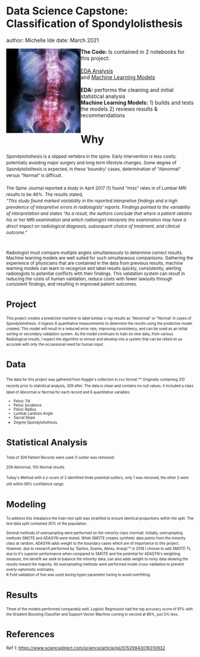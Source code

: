 Data Science Capstone: Classification of Spondylolisthesis
========================================================
author: Michelle Ide
date:  March 2021
<div>
<img src="images/R_B_spine.png" ALIGN="left" width="200"
</div>
 
<b>The Code:</b> Is contained in 2 notebooks for this project: <br>  
<a href="https://github.com/mishide/Springboard/blob/master/Capstone_1/scripts/Spondylo_Classification_EDA.ipynb">EDA Analysis</a><br> and <a href="https://github.com/mishide/Springboard/blob/master/Capstone_1/scripts/Spondlyo_Classification_Models.ipynb
">Machine Learning Models</a><br><br>
 <b>EDA:</b> performs the cleaning and initial statistical analysis<br>
<b> Machine Learning Models:</b> 1) builds and tests the models 2) reviews results & recommendations</li></ol>



Why
========================================================

<small>
Spondylolisthesis is a slipped vertebra in the spine.  Early intervention is less costly, potentially avoiding major surgery and long term lifestyle changes.  Some degree of Spondylolisthesis is expected, in these 'boundry' cases, determination of "Abnormal" versus "Normal" is difficult.  
 <br><br>The Spine Journal reported a study in April 2017 (1) found "miss" rates in of Lumbar MRI results to be 46%.  The results stated, 
 <br><i>"This study found marked variability in the reported interpretive findings and a high prevalence of interpretive errors in radiologists' reports. Findings pointed to the variability of interpretation and states "As a result, the authors conclude that where a patient obtains his or her MRI examination and which radiologist interprets the examination may have a direct impact on radiological diagnosis, subsequent choice of treatment, and clinical outcome."</i>
 
<br><br>Radiologist must compare multiple angles simultaneously to determine correct results.  Machine learning models are well suited for such simultaneous comparisons.  Gathering the experience of physicians that are contained in the data from previous results, machine learning models can learn to recognize and label results quickly, consistently, alerting radiologists to potential conflicts with their findings.  This validation system can result in reducing the costs of human validation, reduce costs with fewer lawsuits through consistent findings, and resulting in improved patient outcomes.



Project
========================================================

<small>This project creates a predictive machine to label lumbar x-ray results as "Abnormal" or "Normal' in cases of Spondylolisthesis.  It ingests 6 quantitative measurements to determine the results using the predictive model created.  This model will result in a reduced error rate, improving consistency, and can be used as an initial sorting or secondary validation system.  As the model continues to train on new data, from various Radiological results, I expect the algorithm to imrove and develop into a system that can be relied on as accurate with only the occassional need for human input.
</small> 


Data
========================================================

<small>
The data for this project was gathered from Kaggle's collection in csv format.** Originally containing 310 records prior to statistical analysis, 309 after. The data is clean and contains no null values.  It included a class label of Abnormal or Normal for each record and 6 quantitative variables
</small><small>

* Pelvic Tilt
* Pelvic Incidence
* Pelvic Radius
* Lumbar Lardosis Angle
* Sacral Slope
* Degree Spondylolisthesis.</small>


Statistical Analysis
========================================================
<small>
Total of 309 Patient Records were used (1 outlier was removed)
 
209 Abnormal, 100 Normal results
 </small> 
 
 <small>
Tukey's Method with a z-score of 2 identified three potential outliers, only 1 was removed, the other 2 were still within 99% confidence range.  
 </small>   


Modeling
========================================================
<small>To address this imbalance the train-test split was stratified to ensure identical proportions within the split.  The test data split contained 30% of the population.

Several methods of oversampling were performed on the minority class (normal). Initially, oversampling methods SMOTE and ADASYN were tested.  While SMOTE creates synthetic data points from the minority class at random, ADASYN adds weight to the boundary cases which are of importance to this project.  However, due to research performed by  'Santos, Soares, Abreu, Araujo"* in 2018 I choose to add SMOTE-TL due to it's superior performance when compared to SMOTE and the potential for ADASYN's weighting measure, the benefit we seek to balance the minority data, can also adds weight to noisy data skewing the results toward the majority.  All oversampling methods were performed inside cross-validation to prevent overly-optomistic estimates.  
K-Fold validation of five was used during hyper parameter tuning to avoid overfitting. </small> 


Results
========================================================
<small>Three of the models performed comparably well.  Logistic Regression had the top accuracy score of 91% with the Gradient Boosting Classifier and Support Vector Machine coming in second at 86%, just 5% less. </small> 


References
========================================================
Ref 1:  https://www.sciencedirect.com/science/article/pii/S1529943016310932
